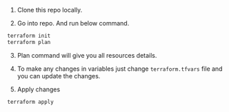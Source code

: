 1. Clone this repo locally.

2. Go into repo. And run below command.

```bash
terraform init
terraform plan
```

3. Plan command will give you all resources details.

4. To make any changes in variables just change `terraform.tfvars` file and you can update the changes.

5. Apply changes

```bash
terraform apply
```
